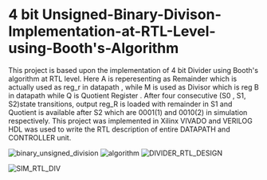 # 4 bit Unsigned-Binary-Divison-Implementation-at-RTL-Level-using-Booth's-Algorithm

This project is based upon the implementation of 4 bit Divider using Booth's algorithm at RTL level. Here A is reperesenting as Remainder which is actually used as reg_r in datapath , while M is used as Divisor which is reg B in datapath while Q is Quotient Register . After four consecutive (S0 , S1, S2)state transitions, output reg_R is loaded with remainder in S1 and Quotient is available after S2 which are 0001(1) and 0010(2) in simulation respectively. This project was implemented in Xilinx VIVADO and VERILOG HDL was used to write the RTL description of entire DATAPATH and CONTROLLER unit. 

![binary_unsigned_division](https://user-images.githubusercontent.com/98607828/158212530-53c79683-0a50-4fc6-995a-53f105319150.jpg)
![algorithm](https://user-images.githubusercontent.com/98607828/158212580-d319a9f8-b411-4e91-9109-354c84a5be90.jpg)
![DIVIDER_RTL_DESIGN](https://user-images.githubusercontent.com/98607828/158213660-0d1b66e0-7569-49b9-b01a-0b31c008d742.jpg)

![SIM_RTL_DIV](https://user-images.githubusercontent.com/98607828/158225845-c30e2fb3-8e03-42dc-a655-17edcfead2ed.gif)
